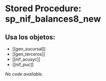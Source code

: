 # Stored Procedure: sp_nif_balances8_new

## Usa los objetos:
- [[gen_sucursal]]
- [[gen_terceros]]
- [[nif_acusyc]]
- [[nif_puc]]

*No code available.*
